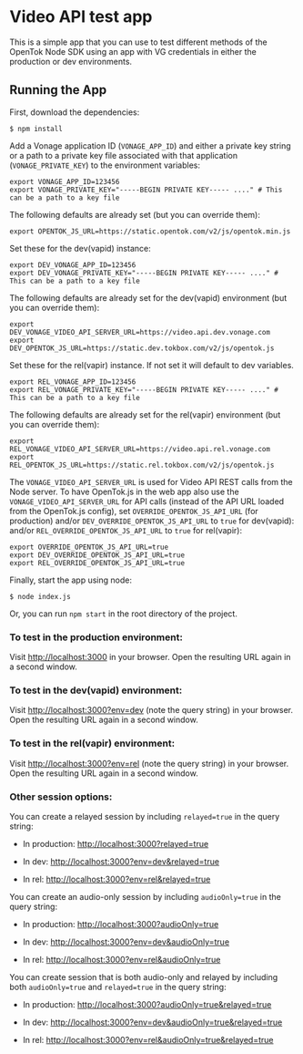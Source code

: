 # Video API test app

This is a simple app that you can use to test different methods of the OpenTok Node SDK
using an app with VG credentials in either the production or dev environments.


## Running the App

First, download the dependencies:

```
$ npm install
```

Add a Vonage application ID (`VONAGE_APP_ID`) and either a private key string
or a path to a private key file associated with that application (`VONAGE_PRIVATE_KEY`)
to the environment variables:

```
export VONAGE_APP_ID=123456
export VONAGE_PRIVATE_KEY="-----BEGIN PRIVATE KEY----- ...." # This can be a path to a key file
```

The following defaults are already set (but you can override them):

```export VONAGE_VIDEO_API_SERVER_URL=https://video.api.vonage.com
export OPENTOK_JS_URL=https://static.opentok.com/v2/js/opentok.min.js
```

Set these for the dev(vapid) instance:

```
export DEV_VONAGE_APP_ID=123456
export DEV_VONAGE_PRIVATE_KEY="-----BEGIN PRIVATE KEY----- ...." # This can be a path to a key file
```

The following defaults are already set for the dev(vapid) environment (but you can override them):

```
export DEV_VONAGE_VIDEO_API_SERVER_URL=https://video.api.dev.vonage.com
export DEV_OPENTOK_JS_URL=https://static.dev.tokbox.com/v2/js/opentok.js
```

Set these for the rel(vapir) instance. If not set it will default to dev variables.

```
export REL_VONAGE_APP_ID=123456
export REL_VONAGE_PRIVATE_KEY="-----BEGIN PRIVATE KEY----- ...." # This can be a path to a key file
```

The following defaults are already set for the rel(vapir) environment (but you can override them):

```
export REL_VONAGE_VIDEO_API_SERVER_URL=https://video.api.rel.vonage.com
export REL_OPENTOK_JS_URL=https://static.rel.tokbox.com/v2/js/opentok.js
```


The `VONAGE_VIDEO_API_SERVER_URL` is used for Video API REST calls from the Node server.
To have OpenTok.js in the web app also use the `VONAGE_VIDEO_API_SERVER_URL` for API calls
(instead of the API URL loaded from the OpenTok.js config), set `OVERRIDE_OPENTOK_JS_API_URL` 
(for production) 
and/or `DEV_OVERRIDE_OPENTOK_JS_API_URL` to `true` for dev(vapid):
and/or `REL_OVERRIDE_OPENTOK_JS_API_URL` to `true` for rel(vapir):

```
export OVERRIDE_OPENTOK_JS_API_URL=true
export DEV_OVERRIDE_OPENTOK_JS_API_URL=true
export REL_OVERRIDE_OPENTOK_JS_API_URL=true
```

Finally, start the app using node:

```
$ node index.js
```

Or, you can run `npm start` in the root directory of the project.

### To test in the production environment:

Visit <http://localhost:3000> in your browser. Open the resulting URL again in a second window.

### To test in the dev(vapid) environment:

Visit <http://localhost:3000?env=dev> (note the query string) in your browser.
Open the resulting URL again in a second window.

### To test in the rel(vapir) environment:

Visit <http://localhost:3000?env=rel> (note the query string) in your browser.
Open the resulting URL again in a second window.

### Other session options:

You can create a relayed session by including `relayed=true` in the query string:

* In production: <http://localhost:3000?relayed=true>

* In dev: <http://localhost:3000?env=dev&relayed=true>

* In rel: <http://localhost:3000?env=rel&relayed=true>


You can create an audio-only session by including `audioOnly=true` in the query string:

* In production: <http://localhost:3000?audioOnly=true>

* In dev: <http://localhost:3000?env=dev&audioOnly=true>

* In rel: <http://localhost:3000?env=rel&audioOnly=true>

You can create session that is both audio-only and relayed by including both `audioOnly=true` and
`relayed=true` in the query string:

* In production: <http://localhost:3000?audioOnly=true&relayed=true>

* In dev: <http://localhost:3000?env=dev&audioOnly=true&relayed=true>

* In rel: <http://localhost:3000?env=rel&audioOnly=true&relayed=true>
